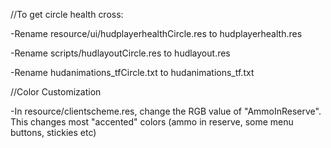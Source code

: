 //To get circle health cross:

-Rename resource/ui/hudplayerhealthCircle.res to hudplayerhealth.res

-Rename scripts/hudlayoutCircle.res to hudlayout.res

-Rename hudanimations_tfCircle.txt to hudanimations_tf.txt

//Color Customization

-In resource/clientscheme.res, change the RGB value of "AmmoInReserve". This changes most "accented" colors (ammo in reserve, some menu buttons, stickies etc)
